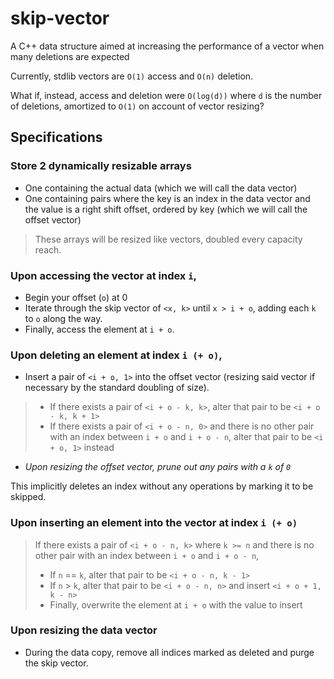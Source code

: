 # skip-vector
A C++ data structure aimed at increasing the performance of a vector when many deletions are expected

Currently, stdlib vectors are `O(1)` access and `O(n)` deletion.

What if, instead, access and deletion were `O(log(d))` where `d` is the number of deletions, amortized to `O(1)` on account of vector resizing?

## Specifications
### Store 2 dynamically resizable arrays
- One containing the actual data (which we will call the data vector)
- One containing pairs where the key is an index in the data vector and the value is a right shift offset, ordered by key (which we will call the offset vector)
> These arrays will be resized like vectors, doubled every capacity reach.

### Upon accessing the vector at index `i`,
- Begin your offset (`o`) at 0
- Iterate through the skip vector of `<x, k>` until `x > i + o`, adding each `k` to `o` along the way.
- Finally, access the element at `i + o`.

### Upon deleting an element at index `i (+ o)`,
- Insert a pair of `<i + o, 1>` into the offset vector (resizing said vector if necessary by the standard doubling of size).
> - If there exists a pair of `<i + o - k, k>`, alter that pair to be `<i + o - k, k + 1>`
> - If there exists a pair of `<i + o - n, 0>` and there is no other pair with an index between `i + o` and `i + o - n`, alter that pair to be `<i + o, 1>` instead
- *Upon resizing the offset vector, prune out any pairs with a `k` of `0`*

This implicitly deletes an index without any operations by marking it to be skipped.

### Upon inserting an element into the vector at index `i (+ o)`
> If there exists a pair of `<i + o - n, k>` where `k >= n` and there is no other pair with an index between `i + o` and `i + o - n`,
> - If `n` == `k`, alter that pair to be `<i + o - n, k - 1>`
> - If `n` > `k`, alter that pair to be `<i + o - n, n>` and insert `<i + o + 1, k - n>`
> - Finally, overwrite the element at `i + o` with the value to insert

### Upon resizing the data vector
- During the data copy, remove all indices marked as deleted and purge the skip vector.
